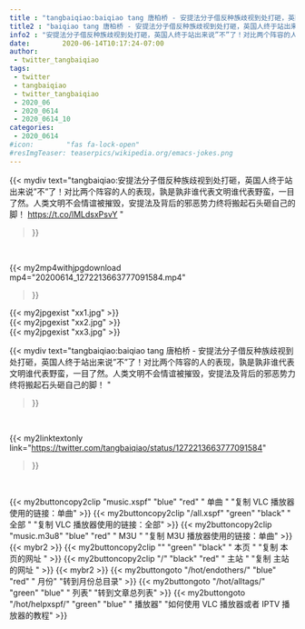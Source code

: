 ```yaml
---
title : "tangbaiqiao:baiqiao tang 唐柏桥 - 安提法分子借反种族歧视到处打砸，英国人终于站出来说”不”了！对比两个阵容的人的表现，孰是孰非谁代表文明谁代表野蛮，一目了然。人类文明不会情谊被摧毁，安提法及背后的邪恶势力终将搬起石头砸自己的脚！ "
title2 : "baiqiao tang 唐柏桥 - 安提法分子借反种族歧视到处打砸，英国人终于站出来说”不”了！对比两个阵容的人的表现，孰是孰非谁代表文明谁代表野蛮，一目了然。人类文明不会情谊被摧毁，安提法及背后的邪恶势力终将搬起石头砸自己的脚！ "
info2 : "安提法分子借反种族歧视到处打砸，英国人终于站出来说”不”了！对比两个阵容的人的表现，孰是孰非谁代表文明谁代表野蛮，一目了然。人类文明不会情谊被摧毁，安提法及背后的邪恶势力终将搬起石头砸自己的脚！ https://t.co/lMLdsxPsvY "
date:        2020-06-14T10:17:24-07:00
author:
 - twitter_tangbaiqiao
tags:
 - twitter
 - tangbaiqiao
 - twitter_tangbaiqiao
 - 2020_06
 - 2020_0614
 - 2020_0614_10
categories:
 - 2020_0614
#icon:        "fas fa-lock-open"
#resImgTeaser: teaserpics/wikipedia.org/emacs-jokes.png
---
```


{{< mydiv text="tangbaiqiao:安提法分子借反种族歧视到处打砸，英国人终于站出来说”不”了！对比两个阵容的人的表现，孰是孰非谁代表文明谁代表野蛮，一目了然。人类文明不会情谊被摧毁，安提法及背后的邪恶势力终将搬起石头砸自己的脚！ https://t.co/lMLdsxPsvY "
>}}
<br>


{{< my2mp4withjpgdownload mp4="20200614_1272213663777091584.mp4"
>}}

{{< my2jpgexist "xx1.jpg" >}}<br>
{{< my2jpgexist "xx2.jpg" >}}<br>
{{< my2jpgexist "xx3.jpg" >}}<br>



{{< mydiv text="tangbaiqiao:baiqiao tang 唐柏桥 - 安提法分子借反种族歧视到处打砸，英国人终于站出来说”不”了！对比两个阵容的人的表现，孰是孰非谁代表文明谁代表野蛮，一目了然。人类文明不会情谊被摧毁，安提法及背后的邪恶势力终将搬起石头砸自己的脚！ "
>}}
<br>

{{< my2linktextonly link="https://twitter.com/tangbaiqiao/status/1272213663777091584"
>}}


<br>

{{< my2buttoncopy2clip "music.xspf"        "blue"   "red"    " 单曲 "  "复制 VLC 播放器使用的链接：单曲" >}} {{< my2buttoncopy2clip "/all.xspf"         "green"  "black"  " 全部 "  "复制 VLC 播放器使用的链接：全部" >}} {{< my2buttoncopy2clip "music.m3u8"        "blue"   "red"    " M3U  "    "复制 M3U 播放器使用的链接：单曲" >}} {{< mybr2 >}} {{< my2buttoncopy2clip ""                  "green"  "black"  " 本页 "    "复制 本页的网址 " >}} {{< my2buttoncopy2clip "/"                 "black"  "red"    " 主站 "    "复制 主站的网址 " >}} {{< mybr2 >}} {{< my2buttongoto      "/hot/endothers/"   "blue"   "red"    " 月份"   "转到月份总目录" >}} {{< my2buttongoto      "/hot/alltags/"     "green"  "blue"   " 列表"   "转到文章总列表" >}} {{< my2buttongoto      "/hot/helpxspf/"    "green"  "blue"   " 播放器" "如何使用 VLC 播放器或者 IPTV 播放器的教程" >}} 
